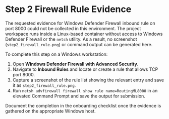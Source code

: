 # Step 2 Firewall Rule Evidence

The requested evidence for Windows Defender Firewall inbound rule on port 8000 could not be collected in this environment. The project workspace runs inside a Linux-based container without access to Windows Defender Firewall or the `netsh` utility. As a result, no screenshot (`step2_firewall_rule.png`) or command output can be generated here.

To complete this step on a Windows workstation:
1. Open **Windows Defender Firewall with Advanced Security**.
2. Navigate to **Inbound Rules** and locate or create a rule that allows TCP port 8000.
3. Capture a screenshot of the rule list showing the relevant entry and save it as `step2_firewall_rule.png`.
4. Run `netsh advfirewall firewall show rule name=RoutingML8000` in an elevated Command Prompt and save the output for submission.

Document the completion in the onboarding checklist once the evidence is gathered on the appropriate Windows host.

